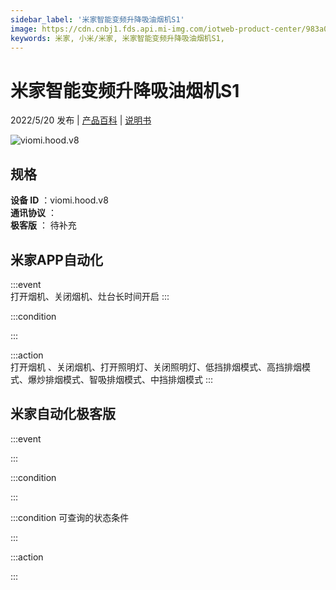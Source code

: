 ```yaml
---
sidebar_label: '米家智能变频升降吸油烟机S1'
image: https://cdn.cnbj1.fds.api.mi-img.com/iotweb-product-center/983a0b98614751f48e4bbe3e4e5d45d7_1642408751022.png?GalaxyAccessKeyId=AKVGLQWBOVIRQ3XLEW&Expires=9223372036854775807&Signature=5lkXbnyFZ4KsZR6lBAMnAVdS7qc=
keywords: 米家, 小米/米家, 米家智能变频升降吸油烟机S1, 
---
```

# 米家智能变频升降吸油烟机S1

2022/5/20 发布 | [产品百科](https://home.mi.com/webapp/content/baike/product/index.html?model=viomi.hood.v8/) | [说明书](https://home.mi.com/views/introduction.html?model=viomi.hood.v8&region=cn)

![viomi.hood.v8](https://cdn.cnbj1.fds.api.mi-img.com/iotweb-product-center/983a0b98614751f48e4bbe3e4e5d45d7_1642408751022.png?GalaxyAccessKeyId=AKVGLQWBOVIRQ3XLEW&Expires=9223372036854775807&Signature=5lkXbnyFZ4KsZR6lBAMnAVdS7qc=)

## 规格  
> 
**设备 ID** ：viomi.hood.v8  
**通讯协议** ：  
**极客版**  ： 待补充 


## 米家APP自动化  

:::event  
打开烟机、关闭烟机、灶台长时间开启
:::

:::condition  

:::

:::action   
打开烟机 、关闭烟机、打开照明灯、关闭照明灯、低挡排烟模式、高挡排烟模式、爆炒排烟模式、智吸排烟模式、中挡排烟模式
:::

## 米家自动化极客版  

:::event  

:::

:::condition  

:::

:::condition 可查询的状态条件  

:::

:::action  

:::

        

